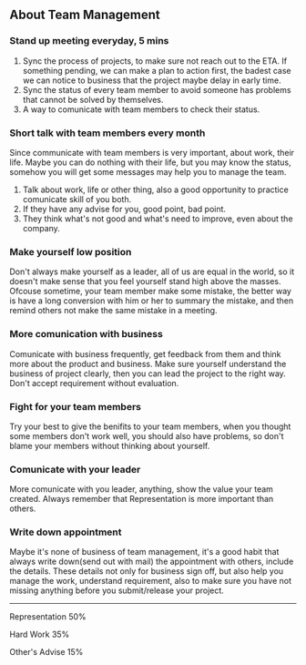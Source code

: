 ## About Team Management

### Stand up meeting everyday, 5 mins
1. Sync the process of projects, to make sure not reach out to the ETA. If something pending, we can make a plan to action first, the badest case we can notice to business that the project maybe delay in early time.
2. Sync the status of every team member to avoid someone has problems that cannot be solved by themselves.
3. A way to comunicate with team members to check their status.

### Short talk with team members every month
Since communicate with team members is very important, about work, their life. Maybe you can do nothing with their life, but you may know the status, somehow you will get some messages may help you to manage the team.
1. Talk about work, life or other thing, also a good opportunity to practice comunicate skill of you both.
2. If they have any advise for you, good point, bad point.
3. They think what's not good and what's need to improve, even about the company.

### Make yourself low position
Don't always make yourself as a leader, all of us are equal in the world, so it doesn't make sense that you feel yourself stand high above the masses. Ofcouse sometime, your team member make some mistake, the better way is have a long conversion with him or her to summary the mistake, and then remind others not make the same mistake in a meeting.

### More comunication with business
Comunicate with business frequently, get feedback from them and think more about the product and business. Make sure yourself understand the business of project clearly, then you can lead the project to the right way. Don't accept requirement without evaluation.

### Fight for your team members
Try your best to give the benifits to your team members, when you thought some members don't work well, you should also have problems, so don't blame your members without thinking about yourself.

### Comunicate with your leader
More comunicate with you leader, anything, show the value your team created. Always remember that Representation is more important than others.

### Write down appointment
Maybe it's none of business of team management, it's a good habit that always write down(send out with mail) the appointment with others, include the details. These details not only for business sign off, but also help you manage the work, understand requirement, also to make sure you have not missing anything before you submit/release your project.

----
Representation 50%

Hard Work 35%

Other's Advise 15%
